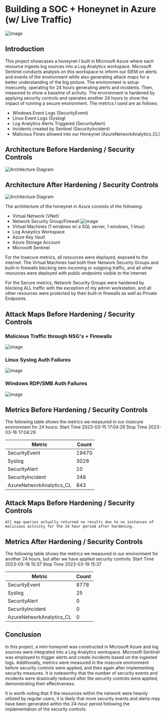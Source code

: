# Building a SOC + Honeynet in Azure (w/ Live Traffic)
![image](https://github.com/M4riSec/AzureNetSec/assets/103901296/7a452124-3203-4eb5-8047-69f4605494fd)




## Introduction

This project showcases a honeynet I built in Microsoft Azure where each resource ingests log sources into a Log Analytics workspace. Microsoft Sentinel conducts analysis on this workspace to inform our SIEM on alerts and events of the environment while also generating attack maps for a better understanding of the big picture.
	The environment is setup insecurely, operating for 24 hours generating alerts and incidents. Then, measured to show a baseline of activity.
The environment is hardened by applying security controls and operates another 24 hours to show the impact of running a secure environment.
	The metrics I used are as follows:
- Windows Event Logs (SecurityEvent)
- Linux Event Logs (Syslog)
- Log  Analytics Alerts Triggered (SecurityAlert)
- Incidents created by Sentinel (SecurityIncident)
- Malicious Flows allowed into our Honeynet (AzureNetworkAnalytics_CL)
	

## Architecture Before Hardening / Security Controls
![Architecture Diagram](https://github.com/M4riSec/AzureNetSec/assets/103901296/019119d6-0753-40c2-82ae-ad539bf4d3e0)


## Architecture After Hardening / Security Controls
![Architecture Diagram](https://github.com/M4riSec/AzureNetSec/assets/103901296/c11c83fd-833e-4dd7-80fc-5f6f8063207a)


The architecture of the honeynet in Azure consists of the following:

- Virtual Network (VNet)
- Network Security Group/Firewall ![image](https://github.com/M4riSec/AzureNetSec/assets/103901296/2bc35730-9b4d-43b6-8cd3-8aaf4678df38)
- Virtual Machines (1 windows w/ a SQL server, 1 windows, 1 linux)
- Log Analytics Workspace
- Azure Key Vault
- Azure Storage Account
- Microsoft Sentinel

For the Insecure metrics, all resources were deployed, exposed to the internet. The Virtual Machines had both their Network Security Groups and built-in firewalls blocking zero incoming or outgoing traffic, and all other resources were deployed with public endpoints visible to the Internet.

For the Secure metrics, Network Security Groups were hardened by blocking ALL traffic with the exception of my admin workstation, and all other resources were protected by their built-in firewalls as well as Private Endpoints.

## Attack Maps Before Hardening / Security Controls
### Malicious Traffic through NSG's + Firewalls
![image](https://github.com/M4riSec/AzureNetSec/assets/103901296/50b7ec53-67d9-44cd-a15c-71326b360528)<br>
### Linux Syslog Auth Failures
![image](https://github.com/M4riSec/AzureNetSec/assets/103901296/824bb4b9-6199-494a-ba97-20dec3aa8c3c)<br>
### Windows RDP/SMB Auth Failures
![image](https://github.com/M4riSec/AzureNetSec/assets/103901296/18d29d97-6a85-424a-9e09-c58f6c13d9a1)<br>

## Metrics Before Hardening / Security Controls

The following table shows the metrics we measured in our insecure environment for 24 hours:
Start Time 2023-03-15 17:04:29
Stop Time 2023-03-16 17:04:29

| Metric                   | Count
| ------------------------ | -----
| SecurityEvent            | 19470
| Syslog                   | 3028
| SecurityAlert            | 10
| SecurityIncident         | 348
| AzureNetworkAnalytics_CL | 843

## Attack Maps Before Hardening / Security Controls

```All map queries actually returned no results due to no instances of malicious activity for the 24 hour period after hardening.```

## Metrics After Hardening / Security Controls

The following table shows the metrics we measured in our environment for another 24 hours, but after we have applied security controls:
Start Time 2023-03-18 15:37
Stop Time	2023-03-19 15:37

| Metric                   | Count
| ------------------------ | -----
| SecurityEvent            | 8778
| Syslog                   | 25
| SecurityAlert            | 0
| SecurityIncident         | 0
| AzureNetworkAnalytics_CL | 0

## Conclusion

In this project, a mini honeynet was constructed in Microsoft Azure and log sources were integrated into a Log Analytics workspace. Microsoft Sentinel was employed to trigger alerts and create incidents based on the ingested logs. Additionally, metrics were measured in the insecure environment before security controls were applied, and then again after implementing security measures. It is noteworthy that the number of security events and incidents were drastically reduced after the security controls were applied, demonstrating their effectiveness.

It is worth noting that if the resources within the network were heavily utilized by regular users, it is likely that more security events and alerts may have been generated within the 24-hour period following the implementation of the security controls.

